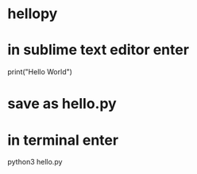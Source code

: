 # hellopy
# in sublime text editor enter
print("Hello World")
# save as hello.py 
# in terminal enter 
python3 hello.py
